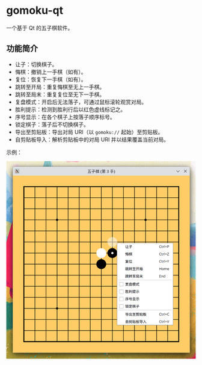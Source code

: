 # gomoku-qt

一个基于 Qt 的五子棋软件。

## 功能简介

- 让子：切换棋子。
- 悔棋：撤销上一手棋（如有）。
- 复位：恢复下一手棋（如有）。
- 跳转至开局：重复悔棋至无上一手棋。
- 跳转至局末：重复复位至无下一手棋。
- 复盘模式：开启后无法落子，可通过鼠标滚轮观赏对局。
- 胜利提示：检测到胜利行后以红色虚线标记之。
- 序号显示：在各个棋子上按落子顺序标号。
- 锁定棋子：落子后不切换棋子。
- 导出至剪贴板：导出对局 URI（以 `gomoku://` 起始）至剪贴板。
- 自剪贴板导入：解析剪贴板中的对局 URI 并以结果覆盖当前对局。

示例：

![示例](assets/demonstration.png)
